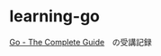 # learning-go

[Go - The Complete Guide](https://www.udemy.com/course/go-the-complete-guide/)　の受講記録
